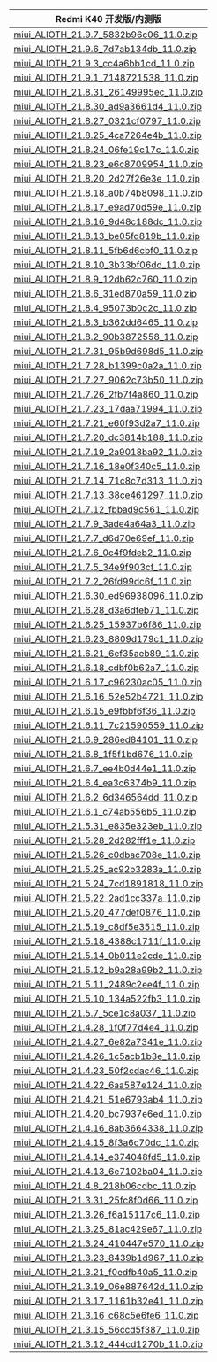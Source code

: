 | Redmi K40  开发版/内测版    |
| ---- |
| [miui_ALIOTH_21.9.7_5832b96c06_11.0.zip](https://hugeota.d.miui.com/21.9.7/miui_ALIOTH_21.9.7_5832b96c06_11.0.zip)    |
| [miui_ALIOTH_21.9.6_7d7ab134db_11.0.zip](https://hugeota.d.miui.com/21.9.6/miui_ALIOTH_21.9.6_7d7ab134db_11.0.zip)    |
| [miui_ALIOTH_21.9.3_cc4a6bb1cd_11.0.zip](https://hugeota.d.miui.com/21.9.3/miui_ALIOTH_21.9.3_cc4a6bb1cd_11.0.zip)    |
| [miui_ALIOTH_21.9.1_7148721538_11.0.zip](https://hugeota.d.miui.com/21.9.1/miui_ALIOTH_21.9.1_7148721538_11.0.zip)    |
| [miui_ALIOTH_21.8.31_26149995ec_11.0.zip](https://hugeota.d.miui.com/21.8.31/miui_ALIOTH_21.8.31_26149995ec_11.0.zip)    |
| [miui_ALIOTH_21.8.30_ad9a3661d4_11.0.zip](https://hugeota.d.miui.com/21.8.30/miui_ALIOTH_21.8.30_ad9a3661d4_11.0.zip)    |
| [miui_ALIOTH_21.8.27_0321cf0797_11.0.zip](https://hugeota.d.miui.com/21.8.27/miui_ALIOTH_21.8.27_0321cf0797_11.0.zip)    |
| [miui_ALIOTH_21.8.25_4ca7264e4b_11.0.zip](https://hugeota.d.miui.com/21.8.25/miui_ALIOTH_21.8.25_4ca7264e4b_11.0.zip)    |
| [miui_ALIOTH_21.8.24_06fe19c17c_11.0.zip](https://hugeota.d.miui.com/21.8.24/miui_ALIOTH_21.8.24_06fe19c17c_11.0.zip)    |
| [miui_ALIOTH_21.8.23_e6c8709954_11.0.zip](https://hugeota.d.miui.com/21.8.23/miui_ALIOTH_21.8.23_e6c8709954_11.0.zip)    |
| [miui_ALIOTH_21.8.20_2d27f26e3e_11.0.zip](https://hugeota.d.miui.com/21.8.20/miui_ALIOTH_21.8.20_2d27f26e3e_11.0.zip)    |
| [miui_ALIOTH_21.8.18_a0b74b8098_11.0.zip](https://hugeota.d.miui.com/21.8.18/miui_ALIOTH_21.8.18_a0b74b8098_11.0.zip)    |
| [miui_ALIOTH_21.8.17_e9ad70d59e_11.0.zip](https://hugeota.d.miui.com/21.8.17/miui_ALIOTH_21.8.17_e9ad70d59e_11.0.zip)    |
| [miui_ALIOTH_21.8.16_9d48c188dc_11.0.zip](https://hugeota.d.miui.com/21.8.16/miui_ALIOTH_21.8.16_9d48c188dc_11.0.zip)    |
| [miui_ALIOTH_21.8.13_be05fd819b_11.0.zip](https://hugeota.d.miui.com/21.8.13/miui_ALIOTH_21.8.13_be05fd819b_11.0.zip)    |
| [miui_ALIOTH_21.8.11_5fb6d6cbf0_11.0.zip](https://hugeota.d.miui.com/21.8.11/miui_ALIOTH_21.8.11_5fb6d6cbf0_11.0.zip)    |
| [miui_ALIOTH_21.8.10_3b33bf06dd_11.0.zip](https://hugeota.d.miui.com/21.8.10/miui_ALIOTH_21.8.10_3b33bf06dd_11.0.zip)    |
| [miui_ALIOTH_21.8.9_12db62c760_11.0.zip](https://hugeota.d.miui.com/21.8.9/miui_ALIOTH_21.8.9_12db62c760_11.0.zip)    |
| [miui_ALIOTH_21.8.6_31ed870a59_11.0.zip](https://hugeota.d.miui.com/21.8.6/miui_ALIOTH_21.8.6_31ed870a59_11.0.zip)    |
| [miui_ALIOTH_21.8.4_95073b0c2c_11.0.zip](https://hugeota.d.miui.com/21.8.4/miui_ALIOTH_21.8.4_95073b0c2c_11.0.zip)    |
| [miui_ALIOTH_21.8.3_b362dd6465_11.0.zip](https://hugeota.d.miui.com/21.8.3/miui_ALIOTH_21.8.3_b362dd6465_11.0.zip)    |
| [miui_ALIOTH_21.8.2_90b3872558_11.0.zip](https://hugeota.d.miui.com/21.8.2/miui_ALIOTH_21.8.2_90b3872558_11.0.zip)    |
| [miui_ALIOTH_21.7.31_95b9d698d5_11.0.zip](https://hugeota.d.miui.com/21.7.31/miui_ALIOTH_21.7.31_95b9d698d5_11.0.zip)    |
| [miui_ALIOTH_21.7.28_b1399c0a2a_11.0.zip](https://hugeota.d.miui.com/21.7.28/miui_ALIOTH_21.7.28_b1399c0a2a_11.0.zip)    |
| [miui_ALIOTH_21.7.27_9062c73b50_11.0.zip](https://hugeota.d.miui.com/21.7.27/miui_ALIOTH_21.7.27_9062c73b50_11.0.zip)    |
| [miui_ALIOTH_21.7.26_2fb7f4a860_11.0.zip](https://hugeota.d.miui.com/21.7.26/miui_ALIOTH_21.7.26_2fb7f4a860_11.0.zip)    |
| [miui_ALIOTH_21.7.23_17daa71994_11.0.zip](https://hugeota.d.miui.com/21.7.23/miui_ALIOTH_21.7.23_17daa71994_11.0.zip)    |
| [miui_ALIOTH_21.7.21_e60f93d2a7_11.0.zip](https://hugeota.d.miui.com/21.7.21/miui_ALIOTH_21.7.21_e60f93d2a7_11.0.zip)    |
| [miui_ALIOTH_21.7.20_dc3814b188_11.0.zip](https://hugeota.d.miui.com/21.7.20/miui_ALIOTH_21.7.20_dc3814b188_11.0.zip)    |
| [miui_ALIOTH_21.7.19_2a9018ba92_11.0.zip](https://hugeota.d.miui.com/21.7.19/miui_ALIOTH_21.7.19_2a9018ba92_11.0.zip)    |
| [miui_ALIOTH_21.7.16_18e0f340c5_11.0.zip](https://hugeota.d.miui.com/21.7.16/miui_ALIOTH_21.7.16_18e0f340c5_11.0.zip)    |
| [miui_ALIOTH_21.7.14_71c8c7d313_11.0.zip](https://hugeota.d.miui.com/21.7.14/miui_ALIOTH_21.7.14_71c8c7d313_11.0.zip)    |
| [miui_ALIOTH_21.7.13_38ce461297_11.0.zip](https://hugeota.d.miui.com/21.7.13/miui_ALIOTH_21.7.13_38ce461297_11.0.zip)    |
| [miui_ALIOTH_21.7.12_fbbad9c561_11.0.zip](https://hugeota.d.miui.com/21.7.12/miui_ALIOTH_21.7.12_fbbad9c561_11.0.zip)    |
| [miui_ALIOTH_21.7.9_3ade4a64a3_11.0.zip](https://hugeota.d.miui.com/21.7.9/miui_ALIOTH_21.7.9_3ade4a64a3_11.0.zip)    |
| [miui_ALIOTH_21.7.7_d6d70e69ef_11.0.zip](https://hugeota.d.miui.com/21.7.7/miui_ALIOTH_21.7.7_d6d70e69ef_11.0.zip)    |
| [miui_ALIOTH_21.7.6_0c4f9fdeb2_11.0.zip](https://hugeota.d.miui.com/21.7.6/miui_ALIOTH_21.7.6_0c4f9fdeb2_11.0.zip)    |
| [miui_ALIOTH_21.7.5_34e9f903cf_11.0.zip](https://hugeota.d.miui.com/21.7.5/miui_ALIOTH_21.7.5_34e9f903cf_11.0.zip)    |
| [miui_ALIOTH_21.7.2_26fd99dc6f_11.0.zip](https://hugeota.d.miui.com/21.7.2/miui_ALIOTH_21.7.2_26fd99dc6f_11.0.zip)    |
| [miui_ALIOTH_21.6.30_ed96938096_11.0.zip](https://hugeota.d.miui.com/21.6.30/miui_ALIOTH_21.6.30_ed96938096_11.0.zip)    |
| [miui_ALIOTH_21.6.28_d3a6dfeb71_11.0.zip](https://hugeota.d.miui.com/21.6.28/miui_ALIOTH_21.6.28_d3a6dfeb71_11.0.zip)    |
| [miui_ALIOTH_21.6.25_15937b6f86_11.0.zip](https://hugeota.d.miui.com/21.6.25/miui_ALIOTH_21.6.25_15937b6f86_11.0.zip)    |
| [miui_ALIOTH_21.6.23_8809d179c1_11.0.zip](https://hugeota.d.miui.com/21.6.23/miui_ALIOTH_21.6.23_8809d179c1_11.0.zip)    |
| [miui_ALIOTH_21.6.21_6ef35aeb89_11.0.zip](https://hugeota.d.miui.com/21.6.21/miui_ALIOTH_21.6.21_6ef35aeb89_11.0.zip)    |
| [miui_ALIOTH_21.6.18_cdbf0b62a7_11.0.zip](https://hugeota.d.miui.com/21.6.18/miui_ALIOTH_21.6.18_cdbf0b62a7_11.0.zip)    |
| [miui_ALIOTH_21.6.17_c96230ac05_11.0.zip](https://hugeota.d.miui.com/21.6.17/miui_ALIOTH_21.6.17_c96230ac05_11.0.zip)    |
| [miui_ALIOTH_21.6.16_52e52b4721_11.0.zip](https://hugeota.d.miui.com/21.6.16/miui_ALIOTH_21.6.16_52e52b4721_11.0.zip)    |
| [miui_ALIOTH_21.6.15_e9fbbf6f36_11.0.zip](https://hugeota.d.miui.com/21.6.15/miui_ALIOTH_21.6.15_e9fbbf6f36_11.0.zip)    |
| [miui_ALIOTH_21.6.11_7c21590559_11.0.zip](https://hugeota.d.miui.com/21.6.11/miui_ALIOTH_21.6.11_7c21590559_11.0.zip)    |
| [miui_ALIOTH_21.6.9_286ed84101_11.0.zip](https://hugeota.d.miui.com/21.6.9/miui_ALIOTH_21.6.9_286ed84101_11.0.zip)    |
| [miui_ALIOTH_21.6.8_1f5f1bd676_11.0.zip](https://hugeota.d.miui.com/21.6.8/miui_ALIOTH_21.6.8_1f5f1bd676_11.0.zip)    |
| [miui_ALIOTH_21.6.7_ee4b0d44e1_11.0.zip](https://hugeota.d.miui.com/21.6.7/miui_ALIOTH_21.6.7_ee4b0d44e1_11.0.zip)    |
| [miui_ALIOTH_21.6.4_ea3c6374b9_11.0.zip](https://hugeota.d.miui.com/21.6.4/miui_ALIOTH_21.6.4_ea3c6374b9_11.0.zip)    |
| [miui_ALIOTH_21.6.2_6d346564dd_11.0.zip](https://hugeota.d.miui.com/21.6.2/miui_ALIOTH_21.6.2_6d346564dd_11.0.zip)    |
| [miui_ALIOTH_21.6.1_c74ab556b5_11.0.zip](https://hugeota.d.miui.com/21.6.1/miui_ALIOTH_21.6.1_c74ab556b5_11.0.zip)    |
| [miui_ALIOTH_21.5.31_e835e323eb_11.0.zip](https://hugeota.d.miui.com/21.5.31/miui_ALIOTH_21.5.31_e835e323eb_11.0.zip)    |
| [miui_ALIOTH_21.5.28_2d282fff1e_11.0.zip](https://hugeota.d.miui.com/21.5.28/miui_ALIOTH_21.5.28_2d282fff1e_11.0.zip)    |
| [miui_ALIOTH_21.5.26_c0dbac708e_11.0.zip](https://hugeota.d.miui.com/21.5.26/miui_ALIOTH_21.5.26_c0dbac708e_11.0.zip)    |
| [miui_ALIOTH_21.5.25_ac92b3283a_11.0.zip](https://hugeota.d.miui.com/21.5.25/miui_ALIOTH_21.5.25_ac92b3283a_11.0.zip)    |
| [miui_ALIOTH_21.5.24_7cd1891818_11.0.zip](https://hugeota.d.miui.com/21.5.24/miui_ALIOTH_21.5.24_7cd1891818_11.0.zip)    |
| [miui_ALIOTH_21.5.22_2ad1cc337a_11.0.zip](https://hugeota.d.miui.com/21.5.22/miui_ALIOTH_21.5.22_2ad1cc337a_11.0.zip)    |
| [miui_ALIOTH_21.5.20_477def0876_11.0.zip](https://hugeota.d.miui.com/21.5.20/miui_ALIOTH_21.5.20_477def0876_11.0.zip)    |
| [miui_ALIOTH_21.5.19_c8df5e3515_11.0.zip](https://hugeota.d.miui.com/21.5.19/miui_ALIOTH_21.5.19_c8df5e3515_11.0.zip)    |
| [miui_ALIOTH_21.5.18_4388c1711f_11.0.zip](https://hugeota.d.miui.com/21.5.18/miui_ALIOTH_21.5.18_4388c1711f_11.0.zip)    |
| [miui_ALIOTH_21.5.14_0b011e2cde_11.0.zip](https://hugeota.d.miui.com/21.5.14/miui_ALIOTH_21.5.14_0b011e2cde_11.0.zip)    |
| [miui_ALIOTH_21.5.12_b9a28a99b2_11.0.zip](https://hugeota.d.miui.com/21.5.12/miui_ALIOTH_21.5.12_b9a28a99b2_11.0.zip)    |
| [miui_ALIOTH_21.5.11_2489c2ee4f_11.0.zip](https://hugeota.d.miui.com/21.5.11/miui_ALIOTH_21.5.11_2489c2ee4f_11.0.zip)    |
| [miui_ALIOTH_21.5.10_134a522fb3_11.0.zip](https://hugeota.d.miui.com/21.5.10/miui_ALIOTH_21.5.10_134a522fb3_11.0.zip)    |
| [miui_ALIOTH_21.5.7_5ce1c8a037_11.0.zip](https://hugeota.d.miui.com/21.5.7/miui_ALIOTH_21.5.7_5ce1c8a037_11.0.zip)    |
| [miui_ALIOTH_21.4.28_1f0f77d4e4_11.0.zip](https://hugeota.d.miui.com/21.4.28/miui_ALIOTH_21.4.28_1f0f77d4e4_11.0.zip)    |
| [miui_ALIOTH_21.4.27_6e82a7341e_11.0.zip](https://hugeota.d.miui.com/21.4.27/miui_ALIOTH_21.4.27_6e82a7341e_11.0.zip)    |
| [miui_ALIOTH_21.4.26_1c5acb1b3e_11.0.zip](https://hugeota.d.miui.com/21.4.26/miui_ALIOTH_21.4.26_1c5acb1b3e_11.0.zip)    |
| [miui_ALIOTH_21.4.23_50f2cdac46_11.0.zip](https://hugeota.d.miui.com/21.4.23/miui_ALIOTH_21.4.23_50f2cdac46_11.0.zip)    |
| [miui_ALIOTH_21.4.22_6aa587e124_11.0.zip](https://hugeota.d.miui.com/21.4.22/miui_ALIOTH_21.4.22_6aa587e124_11.0.zip)    |
| [miui_ALIOTH_21.4.21_51e6793ab4_11.0.zip](https://hugeota.d.miui.com/21.4.21/miui_ALIOTH_21.4.21_51e6793ab4_11.0.zip)    |
| [miui_ALIOTH_21.4.20_bc7937e6ed_11.0.zip](https://hugeota.d.miui.com/21.4.20/miui_ALIOTH_21.4.20_bc7937e6ed_11.0.zip)    |
| [miui_ALIOTH_21.4.16_8ab3664338_11.0.zip](https://hugeota.d.miui.com/21.4.16/miui_ALIOTH_21.4.16_8ab3664338_11.0.zip)    |
| [miui_ALIOTH_21.4.15_8f3a6c70dc_11.0.zip](https://hugeota.d.miui.com/21.4.15/miui_ALIOTH_21.4.15_8f3a6c70dc_11.0.zip)    |
| [miui_ALIOTH_21.4.14_e374048fd5_11.0.zip](https://hugeota.d.miui.com/21.4.14/miui_ALIOTH_21.4.14_e374048fd5_11.0.zip)    |
| [miui_ALIOTH_21.4.13_6e7102ba04_11.0.zip](https://hugeota.d.miui.com/21.4.13/miui_ALIOTH_21.4.13_6e7102ba04_11.0.zip)    |
| [miui_ALIOTH_21.4.8_218b06cdbc_11.0.zip](https://hugeota.d.miui.com/21.4.8/miui_ALIOTH_21.4.8_218b06cdbc_11.0.zip)    |
| [miui_ALIOTH_21.3.31_25fc8f0d66_11.0.zip](https://hugeota.d.miui.com/21.3.31/miui_ALIOTH_21.3.31_25fc8f0d66_11.0.zip)    |
| [miui_ALIOTH_21.3.26_f6a15117c6_11.0.zip](https://hugeota.d.miui.com/21.3.26/miui_ALIOTH_21.3.26_f6a15117c6_11.0.zip)    |
| [miui_ALIOTH_21.3.25_81ac429e67_11.0.zip](https://hugeota.d.miui.com/21.3.25/miui_ALIOTH_21.3.25_81ac429e67_11.0.zip)    |
| [miui_ALIOTH_21.3.24_410447e570_11.0.zip](https://hugeota.d.miui.com/21.3.24/miui_ALIOTH_21.3.24_410447e570_11.0.zip)    |
| [miui_ALIOTH_21.3.23_8439b1d967_11.0.zip](https://hugeota.d.miui.com/21.3.23/miui_ALIOTH_21.3.23_8439b1d967_11.0.zip)    |
| [miui_ALIOTH_21.3.21_f0edfb40a5_11.0.zip](https://hugeota.d.miui.com/21.3.21/miui_ALIOTH_21.3.21_f0edfb40a5_11.0.zip)    |
| [miui_ALIOTH_21.3.19_06e887642d_11.0.zip](https://hugeota.d.miui.com/21.3.19/miui_ALIOTH_21.3.19_06e887642d_11.0.zip)    |
| [miui_ALIOTH_21.3.17_1161b32e41_11.0.zip](https://hugeota.d.miui.com/21.3.17/miui_ALIOTH_21.3.17_1161b32e41_11.0.zip)    |
| [miui_ALIOTH_21.3.16_c68c5e6fe6_11.0.zip](https://hugeota.d.miui.com/21.3.16/miui_ALIOTH_21.3.16_c68c5e6fe6_11.0.zip)    |
| [miui_ALIOTH_21.3.15_56ccd5f387_11.0.zip](https://hugeota.d.miui.com/21.3.15/miui_ALIOTH_21.3.15_56ccd5f387_11.0.zip)    |
| [miui_ALIOTH_21.3.12_444cd1270b_11.0.zip](https://hugeota.d.miui.com/21.3.12/miui_ALIOTH_21.3.12_444cd1270b_11.0.zip)    |
